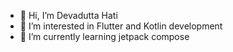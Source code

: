 - 👋 Hi, I’m Devadutta Hati
- 👀 I’m interested in Flutter and Kotlin development
- 🌱 I’m currently learning jetpack compose

<!---
ZEUS-io83/ZEUS-io83 is a ✨ special ✨ repository because its `README.md` (this file) appears on your GitHub profile.
You can click the Preview link to take a look at your changes.
--->
